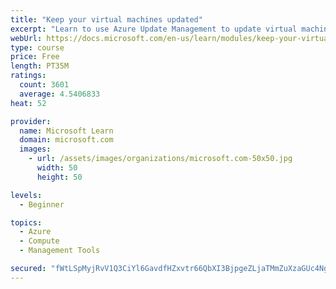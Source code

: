 ```yaml
---
title: "Keep your virtual machines updated"
excerpt: "Learn to use Azure Update Management to update virtual machines, verify agent connectivity, and use Azure Log Analytics in your cloud environment."
webUrl: https://docs.microsoft.com/en-us/learn/modules/keep-your-virtual-machines-updated/
type: course
price: Free
length: PT35M
ratings:
  count: 3601
  average: 4.5406833
heat: 52

provider:
  name: Microsoft Learn
  domain: microsoft.com
  images:
    - url: /assets/images/organizations/microsoft.com-50x50.jpg
      width: 50
      height: 50

levels:
  - Beginner

topics:
  - Azure
  - Compute
  - Management Tools

secured: "fWtLSpMyjRvV1Q3CiYl6GavdfHZxvtr66QbXI3BjpgeZLjaTMmZuXzaGUc4Ng/0ysQx+SQDmtWsTF0JUL4awFxMIbdNjymfGVLBJjgsk7IFUxdGrK90tv9XmLzAOmtaDebJ/6DePwd2GKmSgXIJBXou6i1bsKRXRlE4dx1R7mP0t9T/3JqBAB/tg5NxI8sR5dIz5lZj4v0LTfN5a8xQU5eRiTEdTMpDsqvQ8VS/GuP7AykyUxtBezxhrH37L09Z1nLuCqZt/iHDOduzgQYdHmvMnbf1W7wCYDlmBKf0pGSzuYmvQKxvsroFzycsCHv9kQk9og7MciCY5IfWYxypLkGojZzIQGjCeSXTZiG80G3mn2N5xrV8vvuEO6ylLG+Hz7KMRKk+GrcRy/78lVoj/McC7hIpltmham3WLqkfBdM4=;i0xf3mcU9SDV7dMHbt/GSQ=="
---
```


